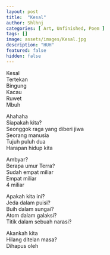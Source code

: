 ```yaml
---
layout: post
title:  "Kesal"
author: Shlhnj
categories: [ Art, Unfinished, Poem ]
tags: []
image: assets/images/Kesal.jpg
description: "HUH"
featured: false
hidden: false
---
```


Kesal<br />
Tertekan<br />
Bingung<br />
Kacau<br />
Ruwet<br />
Mbuh<br />

Ahahaha<br />
Siapakah kita?<br />
Seonggok raga yang diberi jiwa<br />
Seorang manusia<br />
Tujuh puluh dua<br />
Harapan hidup kita<br />

Ambyar?<br />
Berapa umur Terra?<br />
Sudah empat miliar<br />
Empat miliar<br />
4 miliar<br />

Apakah kita ini?<br />
Jeda dalam puisi?<br />
Buih dalam sungai?<br />
Atom dalam galaksi?<br />
Titik dalam sebuah narasi?<br />

Akankah kita<br />
Hilang ditelan masa?<br />
Dihapus oleh<br />
